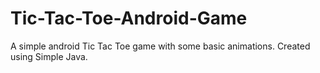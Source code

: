 # Tic-Tac-Toe-Android-Game
A simple android Tic Tac Toe game with some basic animations.
Created using Simple Java.
